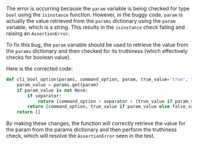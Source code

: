 The error is occurring because the `param` variable is being checked for type `bool` using the `isinstance` function. However, in the buggy code, `param` is actually the value retrieved from the `params` dictionary using the `param` variable, which is a string. This results in the `isinstance` check failing and raising an `AssertionError`.

To fix this bug, the `param` variable should be used to retrieve the value from the `params` dictionary and then checked for its truthiness (which effectively checks for boolean value).

Here is the corrected code:

```python
def cli_bool_option(params, command_option, param, true_value='true', false_value='false', separator=None):
    param_value = params.get(param)
    if param_value is not None:
        if separator:
            return [command_option + separator + (true_value if param_value else false_value)]
        return [command_option, true_value if param_value else false_value]
    return []
```

By making these changes, the function will correctly retrieve the value for the param from the params dictionary and then perform the truthiness check, which will resolve the `AssertionError` seen in the test.